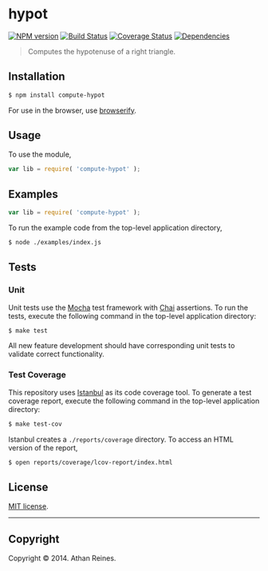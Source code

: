 hypot
===
[![NPM version][npm-image]][npm-url] [![Build Status][travis-image]][travis-url] [![Coverage Status][coveralls-image]][coveralls-url] [![Dependencies][dependencies-image]][dependencies-url]

> Computes the hypotenuse of a right triangle.


## Installation

``` bash
$ npm install compute-hypot
```

For use in the browser, use [browserify](https://github.com/substack/node-browserify).


## Usage

To use the module,

``` javascript
var lib = require( 'compute-hypot' );
```


## Examples

``` javascript
var lib = require( 'compute-hypot' );
```

To run the example code from the top-level application directory,

``` bash
$ node ./examples/index.js
```


## Tests

### Unit

Unit tests use the [Mocha](http://visionmedia.github.io/mocha) test framework with [Chai](http://chaijs.com) assertions. To run the tests, execute the following command in the top-level application directory:

``` bash
$ make test
```

All new feature development should have corresponding unit tests to validate correct functionality.


### Test Coverage

This repository uses [Istanbul](https://github.com/gotwarlost/istanbul) as its code coverage tool. To generate a test coverage report, execute the following command in the top-level application directory:

``` bash
$ make test-cov
```

Istanbul creates a `./reports/coverage` directory. To access an HTML version of the report,

``` bash
$ open reports/coverage/lcov-report/index.html
```


## License

[MIT license](http://opensource.org/licenses/MIT). 


---
## Copyright

Copyright &copy; 2014. Athan Reines.


[npm-image]: http://img.shields.io/npm/v/compute-hypot.svg
[npm-url]: https://npmjs.org/package/compute-hypot

[travis-image]: http://img.shields.io/travis/compute-io/hypot/master.svg
[travis-url]: https://travis-ci.org/compute-io/hypot

[coveralls-image]: https://img.shields.io/coveralls/compute-io/hypot/master.svg
[coveralls-url]: https://coveralls.io/r/compute-io/hypot?branch=master

[dependencies-image]: http://img.shields.io/david/compute-io/hypot.svg
[dependencies-url]: https://david-dm.org/compute-io/hypot

[dev-dependencies-image]: http://img.shields.io/david/dev/compute-io/hypot.svg
[dev-dependencies-url]: https://david-dm.org/dev/compute-io/hypot

[github-issues-image]: http://img.shields.io/github/issues/compute-io/hypot.svg
[github-issues-url]: https://github.com/compute-io/hypot/issues